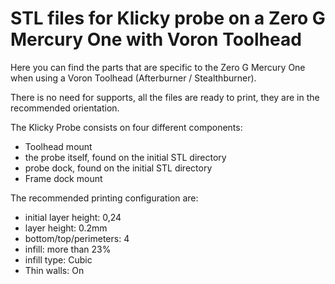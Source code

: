 # STL files for Klicky probe on a Zero G Mercury One with Voron Toolhead

Here you can find the parts that are specific to the Zero G Mercury One when using a Voron Toolhead (Afterburner / Stealthburner).

There is no need for supports, all the files are ready to print, they are in the recommended orientation.

The Klicky Probe consists on four different components:
- Toolhead mount
- the probe itself, found on the initial STL directory
- probe dock, found on the initial STL directory
- Frame dock mount

The recommended printing configuration are:

* initial layer height: 0,24
* layer height: 0.2mm
* bottom/top/perimeters: 4
* infill: more than 23%
* infill type: Cubic
* Thin walls: On

